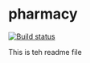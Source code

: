 # pharmacy 

[![Build status](https://build.mobile.azure.com/v0.1/apps/8e9d7c03-c476-4cef-b9d3-2bf2823d87f1/branches/master/badge)](https://mobile.azure.com)


This is teh readme file
